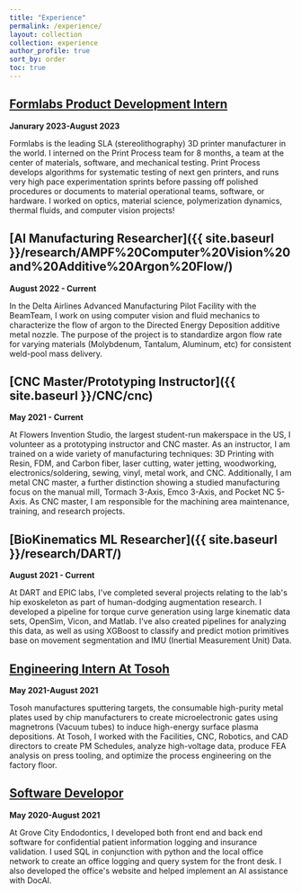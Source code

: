 ```yaml
---
title: "Experience"
permalink: /experience/
layout: collection
collection: experience
author_profile: true
sort_by: order
toc: true
---
```


## [Formlabs Product Development Intern](https://formlabs.com/company/)

**Janurary 2023-August 2023**

Formlabs is the leading SLA (stereolithography) 3D printer manufacturer in the world. I interned on the Print Process team for 8 months, a team at the center of materials, software, and mechanical testing. Print Process develops algorithms for systematic testing of next gen printers, and runs very high pace experimentation sprints before passing off polished procedures or documents to material operational teams, software, or hardware. I worked on optics, material science, polymerization dynamics, thermal fluids, and computer vision projects!

## [AI Manufacturing Researcher]({{ site.baseurl }}/research/AMPF%20Computer%20Vision%20and%20Additive%20Argon%20Flow/)

**August 2022 - Current**

In the Delta Airlines Advanced Manufacturing Pilot Facility with the BeamTeam, I work on using computer vision and fluid mechanics to characterize the flow of argon to the Directed Energy Deposition additive metal nozzle. The purpose of the project is to standardize argon flow rate for varying materials (Molybdenum, Tantalum, Aluminum, etc) for consistent weld-pool mass delivery.

## [CNC Master/Prototyping Instructor]({{ site.baseurl }}/CNC/cnc)

**May 2021 - Current**

At Flowers Invention Studio, the largest student-run makerspace in the US, I volunteer as a prototyping instructor and CNC master. As an instructor, I am trained on a wide variety of manufacturing techniques: 3D Printing with Resin, FDM, and Carbon fiber, laser cutting, water jetting, woodworking, electronics/soldering, sewing, vinyl, metal work, and CNC. Additionally, I am metal CNC master, a further distinction showing a studied manufacturing focus on the manual mill, Tormach 3-Axis, Emco 3-Axis, and Pocket NC 5-Axis. As CNC master, I am responsible for the machining area maintenance, training, and research projects.

## [BioKinematics ML Researcher]({{ site.baseurl }}/research/DART/)

**August 2021 - Current**

At DART and EPIC labs, I've completed several projects relating to the lab's hip exoskeleton as part of human-dodging augmentation research. I developed a pipeline for torque curve generation using large kinematic data sets, OpenSim, Vicon, and Matlab. I've also created pipelines for analyzing this data, as well as using XGBoost to classify and predict motion primitives base on movement segmentation and IMU (Inertial Measurement Unit) Data.

## [Engineering Intern At Tosoh](https://www.tosohamerica.com/)

**May 2021-August 2021**

Tosoh manufactures sputtering targets, the consumable high-purity metal plates used by chip manufacturers to create microelectronic gates using magnetrons (Vacuum tubes) to induce high-energy surface plasma depositions. At Tosoh, I worked with the Facilities, CNC, Robotics, and CAD directors to create PM Schedules, analyze high-voltage data, produce FEA analysis on press tooling, and optimize the process engineering on the factory floor.

## [Software Developor](https://www.drclaffey.com/)

**May 2020-August 2021**

At Grove City Endodontics, I developed both front end and back end software for confidential patient information logging and insurance validation. I used SQL in conjunction with python and the local office network to create an office logging and query system for the front desk. I also developed the office's website and helped implement an AI assistance with DocAI.